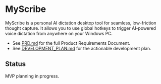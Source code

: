 # MyScribe

MyScribe is a personal AI dictation desktop tool for seamless, low-friction thought capture. It allows you to use global hotkeys to trigger AI-powered voice dictation from anywhere on your Windows PC.

- See [PRD.md](./PRD.md) for the full Product Requirements Document.
- See [DEVELOPMENT_PLAN.md](./DEVELOPMENT_PLAN.md) for the actionable development plan.

## Status
MVP planning in progress. 
